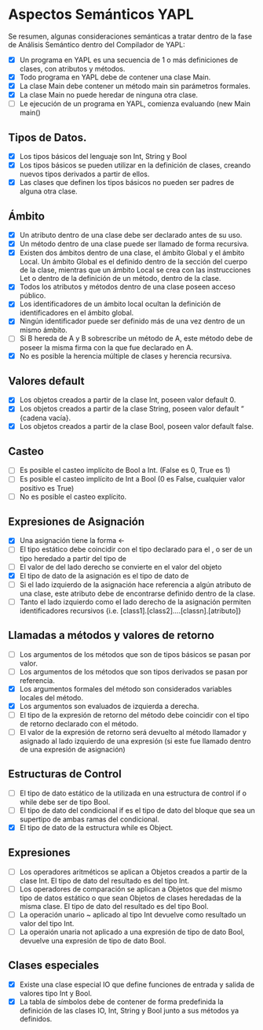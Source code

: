 # Aspectos Semánticos YAPL 

Se  resumen,  algunas  consideraciones  semánticas  a  tratar  dentro  de la  fase  de  Análisis Semántico dentro del Compilador de YAPL: 

- [x] Un programa en YAPL es una secuencia de 1 o más definiciones de clases, con atributos y métodos. 
- [x] Todo programa en YAPL debe de contener una clase Main. 
- [x] La clase Main debe contener un método main sin parámetros formales. 
- [x] La clase Main no puede heredar de ninguna otra clase. 
- [ ] Le ejecución de un programa en YAPL, comienza evaluando (new Main main() 

## Tipos de Datos. 

- [x] Los tipos básicos del lenguaje son Int, String y Bool 
- [x] Los tipos básicos se pueden utilizar en la definición de clases, creando nuevos tipos derivados a partir de ellos. 
- [x] Las clases que definen los tipos básicos no pueden ser padres de alguna otra clase. 

## Ámbito 

- [x] Un atributo dentro de una clase debe ser declarado antes de su uso. 
- [x] Un método dentro de una clase puede ser llamado de forma recursiva. 
- [x] Existen dos ámbitos dentro de una clase, el ámbito Global y el ámbito Local.  Un ámbito Global es el definido dentro de la sección del cuerpo de la clase, mientras que un ámbito Local se crea con las instrucciones Let o dentro de la definición de un método, dentro de la clase. 
- [x] Todos los atributos y métodos dentro de una clase poseen acceso público. 
- [x] Los identificadores de un ámbito local ocultan la definición de identificadores en el ámbito global. 
- [x] Ningún identificador puede ser definido más de una vez dentro de un mismo ámbito. 
- [ ] Si B hereda de A y B sobrescribe un método de A, este método debe de poseer la misma firma con la que fue declarado en A. 
- [x] No es posible la herencia múltiple de clases y herencia recursiva. 

## Valores default 

- [x] Los objetos creados a partir de la clase Int, poseen valor default 0. 
- [x] Los objetos creados a partir de la clase String, poseen valor default “ {cadena vacía}. 
- [x] Los objetos creados a partir de la clase Bool, poseen valor default false. 

## Casteo 

- [ ] Es posible el casteo implícito de Bool a Int. (False es 0, True es 1) 
- [ ] Es posible el casteo implícito de Int a Bool (0 es False, cualquier valor positivo es True) 
- [ ] No es posible el casteo explícito. 

## Expresiones de Asignación 

- [x] Una asignación tiene la forma <id> <- <expr>  
- [ ] El tipo estático <expr> debe coincidir con el tipo declarado para el <id>, o ser de un tipo heredado a partir del tipo de <id> 
- [ ] El valor de <expr> del lado derecho se convierte en el valor del objeto <id> 
- [x] El tipo de dato de la asignación es el tipo de dato de <expr> 
- [ ] Si el lado izquierdo de la asignación hace referencia a algún atributo de una clase, este atributo debe de encontrarse definido dentro de la clase. 
- [ ] Tanto el lado izquierdo como el lado derecho de la asignación permiten identificadores recursivos {i.e. [class1].[class2]....[classn].[atributo]} 

## Llamadas a métodos y valores de retorno 

- [ ] Los argumentos de los métodos que son de tipos básicos se pasan por valor. 
- [ ] Los argumentos de los métodos que son tipos derivados se pasan por referencia. 
- [x] Los argumentos formales del método son considerados variables locales del método. 
- [x] Los argumentos son evaluados de izquierda a derecha. 
- [ ] El  tipo  de  la  expresión  de  retorno  del  método  debe  coincidir  con  el  tipo  de  retorno declarado con el método. 
- [ ] El valor de la expresión de retorno será devuelto al método llamador y asignado al lado izquierdo de una expresión (si este fue llamado dentro de una expresión de asignación) 

## Estructuras de Control 

- [ ] El tipo de dato estático de la <expr> utilizada en una estructura de control if o while debe ser de tipo Bool. 
- [ ] El tipo de dato del condicional if es el tipo de dato del bloque que sea un supertipo de ambas ramas del condicional. 
- [x] El tipo de dato de la estructura while es Object. 

## Expresiones 

- [ ] Los operadores aritméticos se aplican a Objetos creados a partir de la clase Int.  El tipo de dato del resultado es del tipo Int. 
- [ ] Los  operadores  de  comparación  se  aplican  a  Objetos  que  del  mismo  tipo  de  datos estático o que sean Objetos de clases heredadas de la misma clase. El tipo de dato del resultado es del tipo Bool. 
- [ ] La  operación  unario  ~  aplicado  al  tipo  Int  devuelve  como  resultado  un  valor  del  tipo Int. 
- [ ] La operaión unaria not aplicado a una expresión de tipo de dato Bool, devuelve una expresión de tipo de dato Bool. 

## Clases especiales 

- [x] Existe una clase especial IO que define funciones de entrada y salida de valores tipo Int y Bool. 
- [x] La tabla de símbolos debe de contener de forma predefinida la definición de las clases IO, Int, String y Bool junto a sus métodos ya definidos. 
